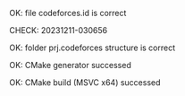 OK: file codeforces.id is correct
CHECK: 20231211-030656
OK: folder prj.codeforces structure is correct
OK: CMake generator successed
OK: CMake build (MSVC x64) successed
